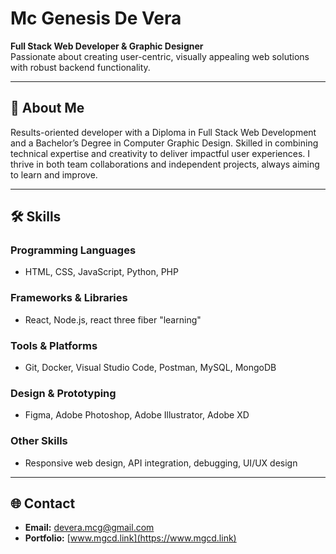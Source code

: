 # Mc Genesis De Vera
**Full Stack Web Developer & Graphic Designer**  
Passionate about creating user-centric, visually appealing web solutions with robust backend functionality.

---

## 🌟 **About Me**
Results-oriented developer with a Diploma in Full Stack Web Development and a Bachelor’s Degree in Computer Graphic Design. Skilled in combining technical expertise and creativity to deliver impactful user experiences. I thrive in both team collaborations and independent projects, always aiming to learn and improve.

---

## 🛠️ **Skills**
### **Programming Languages**
- HTML, CSS, JavaScript, Python, PHP

### **Frameworks & Libraries**
- React, Node.js, react three fiber "learning"

### **Tools & Platforms**
- Git, Docker, Visual Studio Code, Postman, MySQL, MongoDB

### **Design & Prototyping**
- Figma, Adobe Photoshop, Adobe Illustrator, Adobe XD

### **Other Skills**
- Responsive web design, API integration, debugging, UI/UX design

---

## 🌐 **Contact**
- **Email:** devera.mcg@gmail.com  
- **Portfolio:** [www.mgcd.link](https://www.mgcd.link)



<!--
**TheKoalaBear/TheKoalaBear** is a ✨ _special_ ✨ repository because its `README.md` (this file) appears on your GitHub profile.

Here are some ideas to get you started:

- 🔭 I’m currently working on ...
- 🌱 I’m currently learning ...
- 👯 I’m looking to collaborate on ...
- 🤔 I’m looking for help with ...
- 💬 Ask me about ...
- 📫 How to reach me: ...
- 😄 Pronouns: ...
- ⚡ Fun fact: ...
-->
